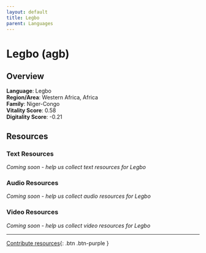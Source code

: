 ```yaml
---
layout: default
title: Legbo
parent: Languages
---
```


# Legbo (agb)

## Overview

**Language**: Legbo  
**Region/Area**: Western Africa, Africa  
**Family**: Niger-Congo  
**Vitality Score**: 0.58  
**Digitality Score**: -0.21  

## Resources

### Text Resources
*Coming soon - help us collect text resources for Legbo*

### Audio Resources
*Coming soon - help us collect audio resources for Legbo*

### Video Resources
*Coming soon - help us collect video resources for Legbo*

---

[Contribute resources](https://fairtrain.github.io/){: .btn .btn-purple }
